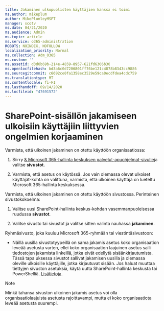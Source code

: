 ```yaml
---
title: Jakaminen ulkopuolisten käyttäjien kanssa ei toimi
ms.author: mikeplum
author: MikePlumleyMSFT
manager: scotv
ms.date: 04/21/2020
ms.audience: Admin
ms.topic: article
ms.service: o365-administration
ROBOTS: NOINDEX, NOFOLLOW
localization_priority: Normal
ms.collection: Adm_O365
ms.custom: ''
ms.assetid: d3d0b69b-214e-4859-8957-621fd6306b30
ms.openlocfilehash: bd3a6c0d7206801ff76be121c4878b8343cc9886
ms.sourcegitcommit: c6692ce0fa1358ec3529e59ca0ecdfdea4cdc759
ms.translationtype: MT
ms.contentlocale: fi-FI
ms.lasthandoff: 09/14/2020
ms.locfileid: "47691572"
---
```

# <a name="fix-problems-sharing-sharepoint-content-with-external-users"></a>SharePoint-sisällön jakamiseen ulkoisiin käyttäjiin liittyvien ongelmien korjaaminen

Varmista, että ulkoinen jakaminen on otettu käyttöön organisaatiossa:
  
1. Siirry [ &amp; Microsoft 365-hallinta keskuksen palvelut-apuohjelmat-sivulle](https://portal.office.com/adminportal/home#/Settings/ServicesAndAddIns)ja valitse **sivustot**.
    
2. Varmista, että asetus on käytössä. Jos vain olemassa olevat ulkoiset käyttäjät-kohta on valittuna, varmista, että ulkoinen käyttäjä on lueteltu Microsoft 365-hallinta keskuksessa.
    
Varmista, että ulkoinen jakaminen on otettu käyttöön sivustossa. Perinteinen sivustokokoelma:
  
1. Valitse uusi SharePoint-hallinta keskus-kohdan vasemmanpuoleisessa ruudussa **sivustot**.
    
2. Valitse sivusto tai sivustot ja valitse sitten valinta nauhassa **jakaminen**.
    
Ryhmäsivusto, joka kuuluu Microsoft 365-ryhmään tai viestintäsivustoon:
  
- Näillä uusilla sivustotyypeillä on sama jakamis asetus koko organisaation leveää asetusta varten, ellei koko organisaation laajuinen asetus salli tiedostojen jakamista linkeillä, jotka eivät edellytä sisäänkirjautumista. Tässä tapa uksessa sivustot sallivat jakamisen uusilla ja olemassa oleville ulkoisille käyttäjille, jotka kirjautuvat sisään. Jos haluat muuttaa tiettyjen sivuston asetuksia, käytä uutta SharePoint-hallinta keskusta tai PowerShelliä. [Lisätietoja](https://go.microsoft.com/fwlink/?linkid=871863).
    
> [!NOTE]
> Minkä tahansa sivuston ulkoinen jakamis asetus voi olla organisaatiolaajuista asetusta rajoittavampi, mutta ei koko organisaatiota leveää asetusta suurempi. 
  

